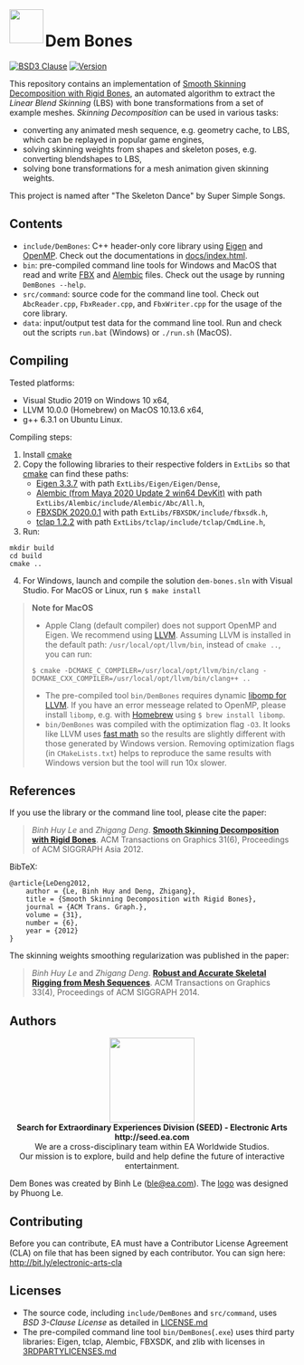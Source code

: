 <img align="left" width="60" height="60" src="logo/DemBones.png">

# Dem Bones
[![BSD3 Clause](https://img.shields.io/badge/license-BSD3_Clause-blue.svg)](LICENSE.md)
[![Version](https://img.shields.io/badge/version-1.1.0-green.svg)](VERSION.md)

This repository contains an implementation of [Smooth Skinning Decomposition with Rigid Bones](http://binh.graphics/papers/2012sa-ssdr/), 
an automated algorithm to extract the *Linear Blend Skinning* (LBS) with bone transformations from a set of example meshes. 
*Skinning Decomposition* can be used in various tasks:
- converting any animated mesh sequence, e.g. geometry cache, to LBS, which can be replayed in popular game engines,
- solving skinning weights from shapes and skeleton poses, e.g. converting blendshapes to LBS,
- solving bone transformations for a mesh animation given skinning weights.

This project is named after "The Skeleton Dance" by Super Simple Songs.

## Contents
- `include/DemBones`: C++ header-only core library using [Eigen](http://eigen.tuxfamily.org) and [OpenMP](https://www.openmp.org/). Check out the documentations in [docs/index.html](docs/index.html).
- `bin`: pre-compiled command line tools for Windows and MacOS that read and write [FBX](https://www.autodesk.com/products/fbx/overview) and [Alembic](https://www.alembic.io/) files. Check out the usage by running `DemBones --help`.
- `src/command`: source code for the command line tool. Check out `AbcReader.cpp`, `FbxReader.cpp`, and `FbxWriter.cpp` for the usage of the core library.
- `data`: input/output test data for the command line tool. Run and check out the scripts `run.bat` (Windows) or `./run.sh` (MacOS).

## Compiling
Tested platforms:
- Visual Studio 2019 on Windows 10 x64,
- LLVM 10.0.0 (Homebrew) on MacOS 10.13.6 x64,
- g++ 6.3.1 on Ubuntu Linux.

Compiling steps:
1. Install [cmake](https://cmake.org/)
2. Copy the following libraries to their respective folders in `ExtLibs` so that [cmake](https://cmake.org/) can find these paths:
    - [Eigen 3.3.7](https://eigen.tuxfamily.org/) with path `ExtLibs/Eigen/Eigen/Dense`,
    - [Alembic (from Maya 2020 Update 2 win64 DevKit)](https://www.autodesk.com/developer-network/platform-technologies/maya) with path `ExtLibs/Alembic/include/Alembic/Abc/All.h`,
    - [FBXSDK 2020.0.1](https://www.autodesk.com/developer-network/platform-technologies/fbx-sdk-2020-0) with path `ExtLibs/FBXSDK/include/fbxsdk.h`,
    - [tclap 1.2.2](http://tclap.sourceforge.net/) with path `ExtLibs/tclap/include/tclap/CmdLine.h`,
3. Run:
```
mkdir build
cd build
cmake ..
```
4. For Windows, launch and compile the solution `dem-bones.sln` with Visual Studio. For MacOS or Linux, run `$ make install`

> **Note for MacOS** 
> - Apple Clang (default compiler) does not support OpenMP and Eigen. We recommend using [LLVM](https://formulae.brew.sh/formula/llvm). 
> Assuming LLVM is installed in the default path: `/usr/local/opt/llvm/bin`, instead of `cmake ..`, you can run: 
> ```
> $ cmake -DCMAKE_C_COMPILER=/usr/local/opt/llvm/bin/clang -DCMAKE_CXX_COMPILER=/usr/local/opt/llvm/bin/clang++ ..
> ```
> - The pre-compiled tool `bin/DemBones` requires dynamic [libomp for LLVM](https://openmp.llvm.org/). If you have an error messeage related to OpenMP, 
> please install `libomp`, e.g. with [Homebrew](https://brew.sh/) using  `$ brew install libomp`.
> - `bin/DemBones` was compiled with the optimization flag `-O3`. It looks like LLVM uses [fast math](http://eigen.tuxfamily.org/bz/show_bug.cgi?id=950) 
> so the results are slightly different with those generated by Windows version.
> Removing optimization flags (in `CMakeLists.txt`) helps to reproduce the same results with Windows version but the tool will run 10x slower.

## References

If you use the library or the command line tool, please cite the paper:  

> *Binh Huy Le* and *Zhigang Deng*. **[Smooth Skinning Decomposition with Rigid Bones](http://binh.graphics/papers/2012sa-ssdr/)**. ACM Transactions on Graphics 31(6), Proceedings of ACM SIGGRAPH Asia 2012.

BibTeX:

```
@article{LeDeng2012,
    author = {Le, Binh Huy and Deng, Zhigang},
    title = {Smooth Skinning Decomposition with Rigid Bones},
    journal = {ACM Trans. Graph.},
    volume = {31},
    number = {6},
    year = {2012}
} 
```

The skinning weights smoothing regularization was published in the paper:

> *Binh Huy Le* and *Zhigang Deng*. **[Robust and Accurate Skeletal Rigging from Mesh Sequences](http://binh.graphics/papers/2014s-ske/)**. ACM Transactions on Graphics 33(4), Proceedings of ACM SIGGRAPH 2014.

## Authors

<p align="center"><a href="https://seed.ea.com"><img src="logo/SEED.jpg" width="150px"></a><br>
<b>Search for Extraordinary Experiences Division (SEED) - Electronic Arts <br> http://seed.ea.com</b><br>
We are a cross-disciplinary team within EA Worldwide Studios.<br>
Our mission is to explore, build and help define the future of interactive entertainment.</p>

Dem Bones was created by Binh Le (ble@ea.com). The [logo](logo/DemBones.png) was designed by Phuong Le.

## Contributing

Before you can contribute, EA must have a Contributor License Agreement (CLA) on file that has been signed by each contributor.
You can sign here: http://bit.ly/electronic-arts-cla

## Licenses

- The source code, including `include/DemBones` and `src/command`, uses *BSD 3-Clause License* as detailed in [LICENSE.md](LICENSE.md)
- The pre-compiled command line tool `bin/DemBones`(`.exe`) uses third party libraries: Eigen, tclap, Alembic, FBXSDK, and zlib with licenses in [3RDPARTYLICENSES.md](3RDPARTYLICENSES.md)

